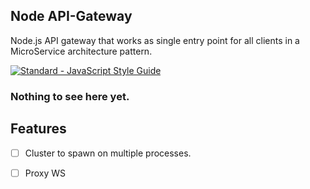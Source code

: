 
## Node API-Gateway

Node.js API gateway that works as single entry point for all clients in a MicroService architecture pattern.

[![Standard - JavaScript Style Guide](https://cdn.rawgit.com/feross/standard/master/badge.svg)](https://github.com/feross/standard)

### Nothing to see here yet.


## Features

- [ ] Cluster to spawn on multiple processes.
- [ ] Proxy WS

